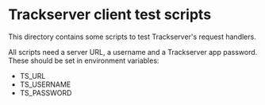 # Trackserver client test scripts

This directory contains some scripts to test Trackserver's request handlers.

All scripts need a server URL, a username and a Trackserver app password.
These should be set in environment variables:

* TS_URL
* TS_USERNAME
* TS_PASSWORD
